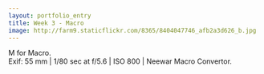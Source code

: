 ```yaml
---
layout: portfolio_entry
title: Week 3 - Macro
image: http://farm9.staticflickr.com/8365/8404047746_afb2a3d626_b.jpg
---
```

M for Macro.<br>
Exif: 55 mm | 1/80 sec at f/5.6 | ISO 800 | Neewar Macro Convertor.